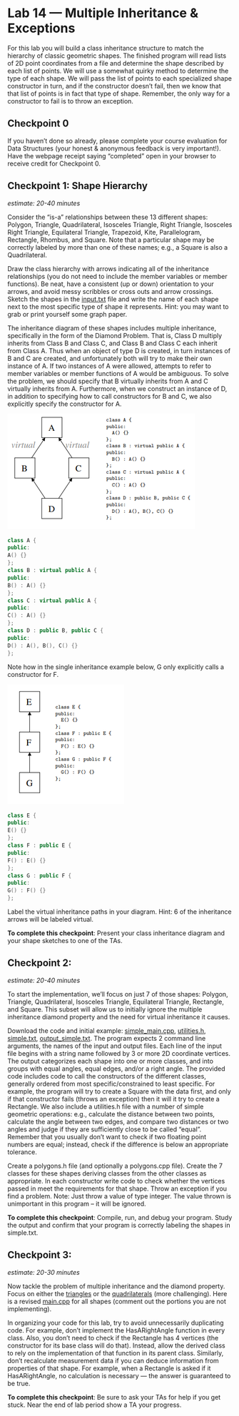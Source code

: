 # Lab 14 — Multiple Inheritance & Exceptions

For this lab you will build a class inheritance structure to match the hierarchy of classic geometric shapes.
The finished program will read lists of 2D point coordinates from a file and determine the shape described
by each list of points. We will use a somewhat quirky method to determine the type of each shape. We will
pass the list of points to each specialized shape constructor in turn, and if the constructor doesn’t fail, then
we know that that list of points is in fact that type of shape. Remember, the only way for a constructor to
fail is to throw an exception.

## Checkpoint 0

If you haven’t done so already, please complete your course evaluation for Data Structures (your honest & anonymous feedback is very important!). Have the webpage receipt saying “completed” open in your browser to receive credit for Checkpoint 0.

## Checkpoint 1: Shape Hierarchy

*estimate: 20-40 minutes*

Consider the “is-a” relationships between these 13 different shapes: Polygon, Triangle, Quadrilateral, Isosceles Triangle, Right Triangle, Isosceles Right Triangle, Equilateral Triangle, Trapezoid, Kite, Parallelogram, Rectangle, Rhombus, and Square. Note that a particular shape may be correctly labeled by more than one of these names; e.g., a Square is also a Quadrilateral.

Draw the class hierarchy with arrows indicating all of the inheritance relationships (you do not need to include the member variables or member functions). Be neat, have a consistent (up or down) orientation to your arrows, and avoid messy scribbles or cross outs and arrow crossings. Sketch the shapes in the [input.txt](cp1/input.txt) file and write the name of each shape next to the most specific type of shape it represents. Hint: you may want to grab or print yourself some graph paper.

The inheritance diagram of these shapes includes multiple inheritance, specifically in the form of the Diamond Problem. That is, Class D multiply inherits from Class B and Class C, and Class B and Class C each inherit from Class A. Thus when an object of type D is created, in turn instances of B and C are created, and unfortunately both will try to make their own instance of A. If two instances of A were allowed, attempts to refer to member variables or member functions of A would be ambiguous. To solve the problem, we should specify that B virtually inherits from A and C virtually inherits from A. Furthermore, when we construct an instance of D, in addition to specifying how to call constructors for B and C, we also explicitly specify the constructor for A. 

![alt text](images/multiple_inheritance.png "Multiple Inheritance")

```cpp
class A {
public:
A() {}
};
class B : virtual public A {
public:
B() : A() {}
};
class C : virtual public A {
public:
C() : A() {}
};
class D : public B, public C {
public:
D() : A(), B(), C() {}
};
```

Note how in the single inheritance example below, G only explicitly calls a constructor for F.

![alt text](images/single_inheritance.png "Single Inheritance")

```cpp
class E {
public:
E() {}
};
class F : public E {
public:
F() : E() {}
};
class G : public F {
public:
G() : F() {}
};
```

Label the virtual inheritance paths in your diagram. Hint: 6 of the inheritance arrows will be labeled virtual.

**To complete this checkpoint**: Present your class inheritance diagram and your shape sketches to one of the TAs.

## Checkpoint 2:

*estimate: 20-40 minutes*

To start the implementation, we’ll focus on just 7 of those shapes: Polygon, Triangle, Quadrilateral, Isosceles Triangle, Equilateral Triangle, Rectangle, and Square. This subset will allow us to initially ignore the multiple inheritance diamond property and the need for virtual inheritance it causes.

Download the code and initial example: [simple_main.cpp](cp2/simple_main.cpp), [utilities.h](cp2/utilities.h), [simple.txt](cp2/simple.txt), [output_simple.txt](cp2/output_simple.txt). 
The program expects 2 command line arguments, the names of the input and output files. Each line of the input file begins with a string name followed by 3 or more 2D coordinate vertices. The output categorizes each shape into one or more classes, and into groups with equal angles, equal edges, and/or a right angle. The provided code includes code to call the constructors of the different classes, generally ordered from most specific/constrained to least specific. For example, the program will try to create a Square with the data first, and only if that constructor fails (throws an exception) then it will it try to create a Rectangle. We also include a utilities.h file with a number of simple geometric operations: e.g., calculate the distance between two points, calculate the angle between two edges, and compare two distances or two angles and judge if they are sufficiently close to be called “equal”. Remember that you usually don’t want to check if two floating point numbers are equal; instead, check if the difference is below an appropriate tolerance.

Create a polygons.h file (and optionally a polygons.cpp file). Create the 7 classes for these shapes deriving classes from the other classes as appropriate. In each constructor write code to check whether the vertices passed in meet the requirements for that shape. Throw an exception if you find a problem. Note: Just throw a value of type integer. The value thrown is unimportant in this program – it will be ignored.

**To complete this checkpoint**: Compile, run, and debug your program. Study the output and confirm that your program is correctly labeling the shapes in simple.txt.

## Checkpoint 3:

*estimate: 20-30 minutes*

Now tackle the problem of multiple inheritance and the diamond property. Focus on either the [triangles](cp3/triangles.txt) or the [quadrilaterals](cp3/quads.txt) (more challenging). Here is a revised [main.cpp](cp3/main.cpp) for all shapes (comment out the portions you are not implementing).

In organizing your code for this lab, try to avoid unnecessarily duplicating code. For example, don’t implement the HasARightAngle function in every class. Also, you don’t need to check if the Rectangle has 4 vertices (the constructor for its base class will do that). Instead, allow the derived class to rely on the implementation of that function in its parent class. Similarly, don’t recalculate measurement data if you can deduce information from properties of that shape. For example, when a Rectangle is asked if it HasARightAngle, no calculation is necessary — the answer is guaranteed to be true.

**To complete this checkpoint**: Be sure to ask your TAs for help if you get stuck. Near the end of lab period show a TA your progress.
